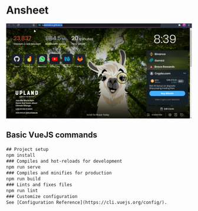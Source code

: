 # Ansheet

![preview](./assets/preview.gif)

## Basic VueJS commands

```shell
## Project setup
npm install
### Compiles and hot-reloads for development
npm run serve
### Compiles and minifies for production
npm run build
### Lints and fixes files
npm run lint
### Customize configuration
See [Configuration Reference](https://cli.vuejs.org/config/).
```
